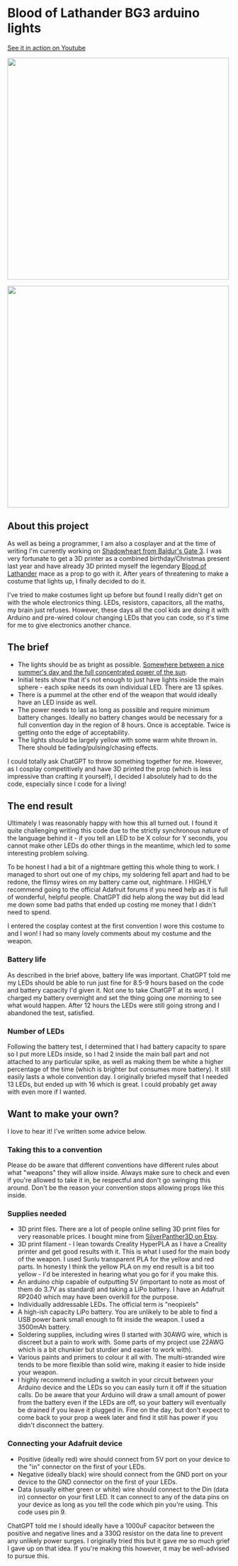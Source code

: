 # Blood of Lathander BG3 arduino lights

[See it in action on Youtube](https://www.youtube.com/shorts/zHxYY-EACBM)

[<img src="https://imgur.com/61Io7Xb.jpg" width=500/>](https://imgur.com/a/tQtlB1w)

[<img src="https://imgur.com/SnlP3ev.jpg" width=500/>](https://imgur.com/SnlP3ev)

## About this project

As well as being a programmer, I am also a cosplayer and at the time of writing I'm currently working on [Shadowheart from Baldur's Gate 3](https://bg3.wiki/wiki/File:Shadowheart_Unarmed_Model.webp). I was very fortunate to get a 3D printer as a combined birthday/Christmas present last year and have already 3D printed myself the legendary [Blood of Lathander](https://bg3.wiki/wiki/File:Blood_of_Lathander_Quest.jpg) mace as a prop to go with it. After years of threatening to make a costume that lights up, I finally decided to do it.

I've tried to make costumes light up before but found I really didn't get on with the whole electronics thing. LEDs, resistors, capacitors, all the maths, my brain just refuses. However, these days all the cool kids are doing it with Arduino and pre-wired colour changing LEDs that you can code, so it's time for me to give electronics another chance.

## The brief

- The lights should be as bright as possible. [Somewhere between a nice summer's day and the full concentrated power of the sun](https://www.youtube.com/watch?v=cA6yF9M70zM).
- Initial tests show that it's not enough to just have lights inside the main sphere - each spike needs its own individual LED. There are 13 spikes.
- There is a pummel at the other end of the weapon that would ideally have an LED inside as well.
- The power needs to last as long as possible and require minimum battery changes. Ideally no battery changes would be necessary for a full convention day in the region of 8 hours. Once is acceptable. Twice is getting onto the edge of acceptability.
- The lights should be largely yellow with some warm white thrown in. There should be fading/pulsing/chasing effects.

I could totally ask ChatGPT to throw something together for me. However, as I cosplay competitively and have 3D printed the prop (which is less impressive than crafting it yourself), I decided I absolutely had to do the code, especially since I code for a living!

## The end result

Ultimately I was reasonably happy with how this all turned out. I found it quite challenging writing this code due to the strictly synchronous nature of the language behind it - if you tell an LED to be X colour for Y seconds, you cannot make other LEDs do other things in the meantime, which led to some interesting problem solving.

To be honest I had a bit of a nightmare getting this whole thing to work. I managed to short out one of my chips, my soldering fell apart and had to be redone, the flimsy wires on my battery came out, nightmare. I HIGHLY recommend going to the official Adafruit forums if you need help as it is full of wonderful, helpful people. ChatGPT did help along the way but did lead me down some bad paths that ended up costing me money that I didn't need to spend.

I entered the cosplay contest at the first convention I wore this costume to and I won! I had so many lovely comments about my costume and the weapon.

### Battery life

As described in the brief above, battery life was important. ChatGPT told me my LEDs should be able to run just fine for 8.5-9 hours based on the code and battery capacity I'd given it. Not one to take ChatGPT at its word, I charged my battery overnight and set the thing going one morning to see what would happen. After 12 hours the LEDs were still going strong and I abandoned the test, satisfied.

### Number of LEDs

Following the battery test, I determined that I had battery capacity to spare so I put more LEDs inside, so I had 2 inside the main ball part and not attached to any particular spike, as well as making them be white a higher percentage of the time (which is brighter but consumes more battery). It still easily lasts a whole convention day. I originally briefed myself that I needed 13 LEDs, but ended up with 16 which is great. I could probably get away with even more if I wanted.

## Want to make your own?

I love to hear it! I've written some advice below.

### Taking this to a convention

Please do be aware that different conventions have different rules about what "weapons" they will allow inside. Always make sure to check and even if you're allowed to take it in, be respectful and don't go swinging this around. Don't be the reason your convention stops allowing props like this inside.

### Supplies needed

- 3D print files. There are a lot of people online selling 3D print files for very reasonable prices. I bought mine from [SilverPanther3D on Etsy](https://www.etsy.com/uk/listing/1891570389/fantasy-blood-of-lathander-mace-baldurs).
- 3D print filament - I lean towards Creality HyperPLA as I have a Creality printer and get good results with it. This is what I used for the main body of the weapon. I used Sunlu transparent PLA for the yellow and red parts. In honesty I think the yellow PLA on my end result is a bit too yellow - I'd be interested in hearing what you go for if you make this.
- An arduino chip capable of outputting 5V (important to note as most of them do 3.7V as standard) and taking a LiPo battery. I have an Adafruit RP2040 which may have been overkill for the purpose.
- Individually addressable LEDs. The official term is "neopixels"
- A high-ish capacity LiPo battery. You are unlikely to be able to find a USB power bank small enough to fit inside the weapon. I used a 3500mAh battery.
- Soldering supplies, including wires (I started with 30AWG wire, which is discreet but a pain to work with. Some parts of my project use 22AWG which is a bit chunkier but sturdier and easier to work with).
- Various paints and primers to colour it all with. The multi-stranded wire tends to be more flexible than solid wire, making it easier to hide inside your weapon.
- I highly recommend including a switch in your circuit between your Arduino device and the LEDs so you can easily turn it off if the situation calls. Do be aware that your Arduino will draw a small amount of power from the battery even if the LEDs are off, so your battery will eventually be drained if you leave it plugged in. Fine on the day, but don't expect to come back to your prop a week later and find it still has power if you didn't disconnect the battery.

### Connecting your Adafruit device

- Positive (ideally red) wire should connect from 5V port on your device to the "in" connector on the first of your LEDs.
- Negative (ideally black) wire should connect from the GND port on your device to the GND connector on the first of your LEDs.
- Data (usually either green or white) wire should connect to the Din (data in) connector on your first LED. It can connect to any of the data pins on your device as long as you tell the code which pin you're using. This code uses pin 9.

ChatGPT told me I should ideally have a 1000uF capacitor between the positive and negative lines and a 330Ω resistor on the data line to prevent any unlikely power surges. I originally tried this but it gave me so much grief I gave up on that idea. If you're making this however, it may be well-advised to pursue this.
